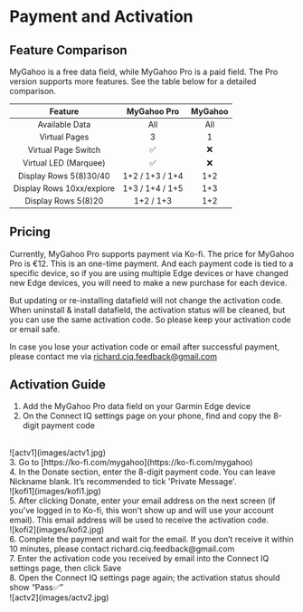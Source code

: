 # Payment and Activation

## Feature Comparison
MyGahoo is a free data field, while MyGahoo Pro is a paid field. The Pro version supports more features. See the table below for a detailed comparison.

| Feature | MyGahoo Pro | MyGahoo |
|:-------:|:-----------:|:--------:|
| Available Data | All | All |
| Virtual Pages | 3 | 1 |
| Virtual Page Switch | ✅ | ❌ |
| Virtual LED (Marquee) | ✅ | ❌ |
| Display Rows 5(8)30/40 | 1+2 / 1+3 / 1+4 | 1+2 |
| Display Rows 10xx/explore | 1+3 / 1+4 / 1+5 | 1+3 |
| Display Rows 5(8)20 | 1+2 / 1+3 | 1+2 |


## Pricing

Currently, MyGahoo Pro supports payment via Ko-fi. The price for MyGahoo Pro is €12. This is an one-time payment. And each payment code is tied to a specific device, so if you are using multiple Edge devices or have changed new Edge devices, you will need to make a new purchase for each device. 

But updating or re-installing datafield will not change the activation code. When uninstall & install datafield, the activation status will be cleaned, but you can use the same activation code. So please keep your activation code or email safe. 

In case you lose your activation code or email after successful payment, please contact me via [richard.ciq.feedback@gmail.com](richard.ciq.feedback@gmail.com)

## Activation Guide
1. Add the MyGahoo Pro data field on your Garmin Edge device
2. On the Connect IQ settings page on your phone, find and copy the 8-digit payment code
<br>
![actv1](images/actv1.jpg)
<br>
3. Go to [https://ko-fi.com/mygahoo](https://ko-fi.com/mygahoo)
<br>
4. In the Donate section, enter the 8-digit payment code. You can leave Nickname blank. It’s recommended to tick 'Private Message'.
<br>
![kofi1](images/kofi1.jpg)
<br>
5. After clicking Donate, enter your email address on the next screen (if you've logged in to Ko-fi, this won't show up and will use your account email). This email address will be used to receive the activation code.
<br>
![kofi2](images/kofi2.jpg)
<br>
6. Complete the payment and wait for the email. If you don’t receive it within 10 minutes, please contact richard.ciq.feedback@gmail.com
<br>
7. Enter the activation code you received by email into the Connect IQ settings page, then click Save
<br>
8. Open the Connect IQ settings page again; the activation status should show “Pass✅”
<br>
![actv2](images/actv2.jpg)